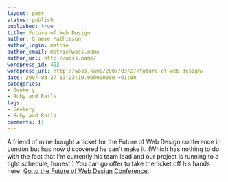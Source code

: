 ```yaml
---
layout: post
status: publish
published: true
title: Future of Web Design
author: Graeme Mathieson
author_login: mathie
author_email: mathie@woss.name
author_url: http://woss.name/
wordpress_id: 402
wordpress_url: http://woss.name/2007/03/27/future-of-web-design/
date: 2007-03-27 13:23:10.000000000 +01:00
categories:
- Geekery
- Ruby and Rails
tags:
- Geekery
- Ruby and Rails
comments: []
---
```

A friend of mine bought a ticket for the Future of Web Design conference in London but has now discovered he can't make it.  (Which has nothing to do with the fact that I'm currently his team lead and our project is running to a tight schedule, honest!)  You can go offer to take the ticket off his hands here: [Go to the Future of Web Design Conference](http://beer-monkey.com/2007/3/27/go-to-the-future-of-web-design-conference).
